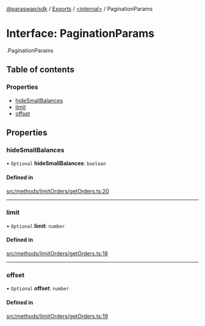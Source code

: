 [@paraswap/sdk](../README.md) / [Exports](../modules.md) / [<internal\>](../modules/internal_.md) / PaginationParams

# Interface: PaginationParams

[<internal>](../modules/internal_.md).PaginationParams

## Table of contents

### Properties

- [hideSmallBalances](internal_.PaginationParams.md#hidesmallbalances)
- [limit](internal_.PaginationParams.md#limit)
- [offset](internal_.PaginationParams.md#offset)

## Properties

### hideSmallBalances

• `Optional` **hideSmallBalances**: `boolean`

#### Defined in

[src/methods/limitOrders/getOrders.ts:20](https://github.com/paraswap/paraswap-sdk/blob/feat/token-transfer-fees-types/src/methods/limitOrders/getOrders.ts#L20)

___

### limit

• `Optional` **limit**: `number`

#### Defined in

[src/methods/limitOrders/getOrders.ts:18](https://github.com/paraswap/paraswap-sdk/blob/feat/token-transfer-fees-types/src/methods/limitOrders/getOrders.ts#L18)

___

### offset

• `Optional` **offset**: `number`

#### Defined in

[src/methods/limitOrders/getOrders.ts:19](https://github.com/paraswap/paraswap-sdk/blob/feat/token-transfer-fees-types/src/methods/limitOrders/getOrders.ts#L19)
